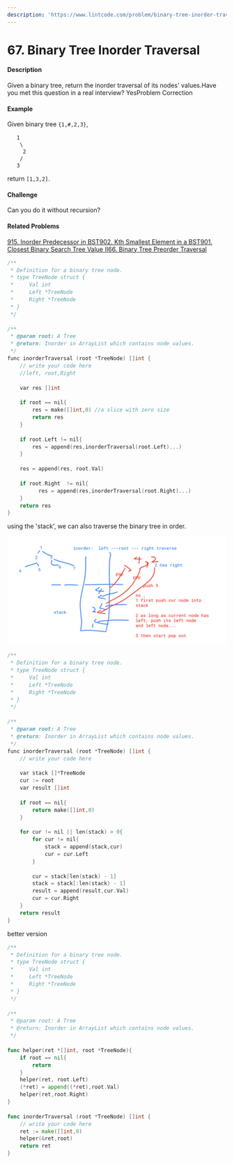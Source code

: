 ```yaml
---
description: 'https://www.lintcode.com/problem/binary-tree-inorder-traversal/description'
---
```


# 67. Binary Tree Inorder Traversal



#### Description

Given a binary tree, return the inorder traversal of its nodes' values.Have you met this question in a real interview?  YesProblem Correction

#### Example

Given binary tree `{1,#,2,3}`,

```text
   1
    \
     2
    /
   3
```

return `[1,3,2]`.

#### Challenge

Can you do it without recursion?

#### Related Problems

[915. Inorder Predecessor in BST](https://www.lintcode.com/problem/inorder-predecessor-in-bst)[902. Kth Smallest Element in a BST](https://www.lintcode.com/problem/kth-smallest-element-in-a-bst)[901. Closest Binary Search Tree Value II](https://www.lintcode.com/problem/closest-binary-search-tree-value-ii)[66. Binary Tree Preorder Traversal](https://www.lintcode.com/problem/binary-tree-preorder-traversal)

```cpp
/**
 * Definition for a binary tree node.
 * type TreeNode struct {
 *     Val int
 *     Left *TreeNode
 *     Right *TreeNode
 * }
 */

/**
 * @param root: A Tree
 * @return: Inorder in ArrayList which contains node values.
 */
func inorderTraversal (root *TreeNode) []int {
    // write your code here
    //left, root,Right
    
    var res []int
    
    if root == nil{
        res = make([]int,0) //a slice with zero size
        return res
    }
    
    if root.Left != nil{
        res = append(res,inorderTraversal(root.Left)...)
    }
    
    res = append(res, root.Val)
    
    if root.Right  != nil{
          res = append(res,inorderTraversal(root.Right)...)      
    }
    return res
}

```

using the 'stack', we can also traverse the binary tree in order.

![](../.gitbook/assets/autodraw-20_03_2019.png)

```cpp
/**
 * Definition for a binary tree node.
 * type TreeNode struct {
 *     Val int
 *     Left *TreeNode
 *     Right *TreeNode
 * }
 */

/**
 * @param root: A Tree
 * @return: Inorder in ArrayList which contains node values.
 */
func inorderTraversal (root *TreeNode) []int {
    // write your code here
    
    var stack []*TreeNode
    cur := root
    var result []int
    
    if root == nil{
        return make([]int,0)
    }
    
    for cur != nil || len(stack) > 0{
        for cur != nil{
            stack = append(stack,cur)
            cur = cur.Left
        }
        
        cur = stack[len(stack) - 1]
        stack = stack[:len(stack) - 1]
        result = append(result,cur.Val)
        cur = cur.Right
    }
    return result
}

```

better version

```go
/**
 * Definition for a binary tree node.
 * type TreeNode struct {
 *     Val int
 *     Left *TreeNode
 *     Right *TreeNode
 * }
 */

/**
 * @param root: A Tree
 * @return: Inorder in ArrayList which contains node values.
 */

func helper(ret *[]int, root *TreeNode){
    if root == nil{
        return
    }
    helper(ret, root.Left)
    (*ret) = append((*ret),root.Val)
    helper(ret,root.Right)
}

func inorderTraversal (root *TreeNode) []int {
    // write your code here
    ret := make([]int,0)
    helper(&ret,root)
    return ret
}

```

